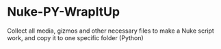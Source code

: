 # Nuke-PY-WrapItUp
Collect all media, gizmos and other necessary files to make a Nuke script work, and copy it to one specific folder (Python)

